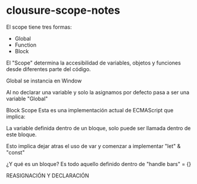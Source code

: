 # clousure-scope-notes

El scope tiene tres formas:

- Global
- Function
- Block


El "Scope" determina la accesibilidad de variables, objetos y funciones desde diferentes parte del código.

Global se instancia en Window

Al no declarar una variable y solo la asignamos por defecto pasa a ser una variable "Global"

Block Scope
Esta es una implementación actual de ECMAScript que implica:

La variable definida dentro de un bloque, solo puede ser llamada dentro de este bloque.

Esto implica dejar atras el uso de var y comenzar a implementar "let" & "const"

¿Y qué es un bloque?
Es todo aquello definido dentro de "handle bars" = {}


REASIGNACIÓN Y DECLARACIÓN
